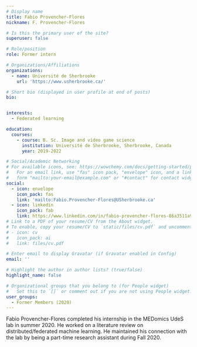 ```yaml
---
# Display name
title: Fabio Provencher-Flores
nickname: F. Provencher-Flores

# Is this the primary user of the site?
superuser: false

# Role/position
role: Former intern

# Organizations/Affiliations
organizations:
  - name: Université de Sherbrooke
    url: 'https://www.usherbrooke.ca/'

# Short bio (displayed in user profile at end of posts)
bio: 


interests:
  - Federated learning

education:
  courses:
    - course: B. Sc. Image and video game science
      institution: Université de Sherbrooke, Sherbrooke, Canada
      year: 2019-2022

# Social/Academic Networking
# For available icons, see: https://wowchemy.com/docs/getting-started/page-builder/#icons
#   For an email link, use "fas" icon pack, "envelope" icon, and a link in the
#   form "mailto:your-email@example.com" or "#contact" for contact widget.
social:
  - icon: envelope
    icon_pack: fas
    link: 'mailto:Fabio.Provencher-Flores@USherbrooke.ca'
  - icon: linkedin
    icon_pack: fab
    link: https://www.linkedin.com/in/fabio-provencher-flores-86a3511a9/
# Link to a PDF of your resume/CV from the About widget.
# To enable, copy your resume/CV to `static/files/cv.pdf` and uncomment the lines below.
# - icon: cv
#   icon_pack: ai
#   link: files/cv.pdf

# Enter email to display Gravatar (if Gravatar enabled in Config)
email: ''

# Highlight the author in author lists? (true/false)
highlight_name: false

# Organizational groups that you belong to (for People widget)
#   Set this to `[]` or comment out if you are not using People widget.
user_groups:
  - Former Members (2020)
---
```


Fabio Provencher-Flores completed his internship in the MEDomics UdeS lab in summer 2020. He worked on a literature 
review on distributed/federated machine learning. He maintained his connection with the lab by being a part-time 
research assistant during Fall 2020.
